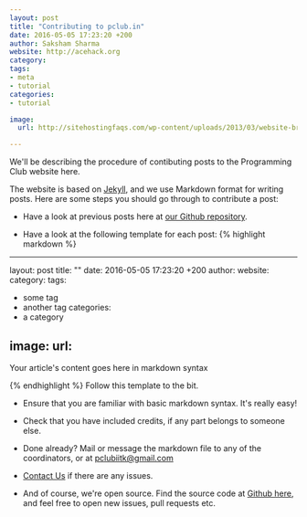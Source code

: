 ```yaml
---
layout: post
title: "Contributing to pclub.in"
date: 2016-05-05 17:23:20 +200
author: Saksham Sharma
website: http://acehack.org
category:
tags:
- meta
- tutorial
categories:
- tutorial

image:
  url: http://sitehostingfaqs.com/wp-content/uploads/2013/03/website-browser-icon.png

---
```


We'll be describing the procedure of contibuting posts to the Programming Club website here.

The website is based on [Jekyll](https://jekyllrb.com/), and we use Markdown format for writing posts.
Here are some steps you should go through to contribute a post:

- Have a look at previous posts here at [our Github repository](https://github.com/pclubiitk/pclub.in/tree/master/_posts).

- Have a look at the following template for each post:
{% highlight markdown %}
---
layout: post
title: "<some cool title>"
date: 2016-05-05 17:23:20 +200
author: <your-name>
website: <website-if-any>
category:
tags:
- some tag
- another tag
categories:
- a category

image:
  url: <link to a title image>
---

Your article's content goes here in markdown syntax

{% endhighlight %}
Follow this template to the bit.

- Ensure that you are familiar with basic markdown syntax. It's really easy!

- Check that you have included credits, if any part belongs to someone else.

- Done already? Mail or message the markdown file to any of the coordinators, or at pclubiitk@gmail.com

- [Contact Us](/contact.html) if there are any issues.

- And of course, we're open source. Find the source code at [Github here](https://github.com/pclubiitk/pclub.in), and feel free to open new issues, pull requests etc.
